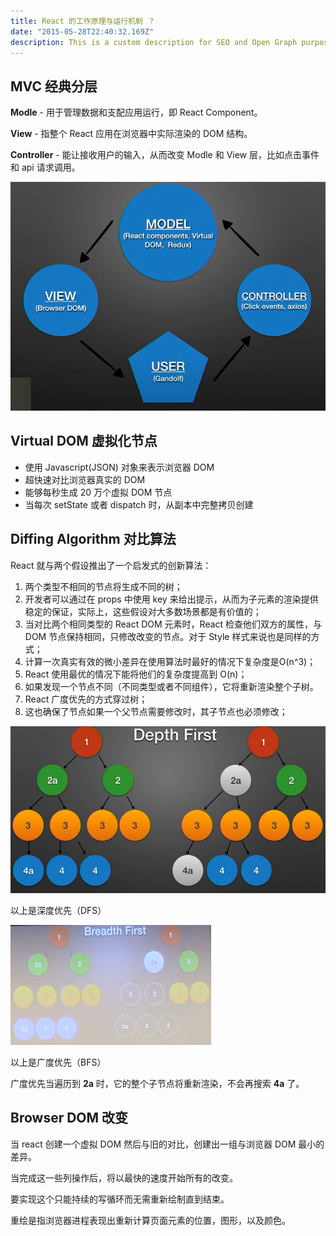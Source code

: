 ```yaml
---
title: React 的工作原理与运行机制 ？
date: "2015-05-28T22:40:32.169Z"
description: This is a custom description for SEO and Open Graph purposes, rather than the default generated excerpt. Simply add a description field to the frontmatter.
---
```


## MVC 经典分层

**Modle** - 用于管理数据和支配应用运行，即 React Component。

**View** - 指整个 React 应用在浏览器中实际渲染的 DOM 结构。

**Controller** - 能让接收用户的输入，从而改变 Modle 和 View 层，比如点击事件和 api 请求调用。

![MVC in react](./mvc.jpg)

## Virtual DOM 虚拟化节点

- 使用 Javascript(JSON) 对象来表示浏览器 DOM
- 超快速对比浏览器真实的 DOM
- 能够每秒生成 20 万个虚拟 DOM 节点
- 当每次 setState 或者 dispatch 时，从副本中完整拷贝创建

## Diffing Algorithm 对比算法

React 就与两个假设推出了一个启发式的创新算法：

1. 两个类型不相同的节点将生成不同的树；
2. 开发者可以通过在 props 中使用 key 来给出提示，从而为子元素的渲染提供稳定的保证，实际上，这些假设对大多数场景都是有价值的；
3. 当对比两个相同类型的 React DOM 元素时，React 检查他们双方的属性，与 DOM 节点保持相同，只修改改变的节点。对于 Style 样式来说也是同样的方式；
4. 计算一次真实有效的微小差异在使用算法时最好的情况下复杂度是O(n^3)；
5. React 使用最优的情况下能将他们的复杂度提高到 O(n)；
6. 如果发现一个节点不同（不同类型或者不同组件），它将重新渲染整个子树。
7. React 广度优先的方式穿过树；
8. 这也确保了节点如果一个父节点需要修改时，其子节点也必须修改；

![Depth First](./depth-first.jpg)

以上是深度优先（DFS）

![Breath First](./breath-first.jpg)

以上是广度优先（BFS）

广度优先当遍历到 **2a** 时，它的整个子节点将重新渲染，不会再搜索 **4a** 了。

## Browser DOM 改变

当 react 创建一个虚拟 DOM 然后与旧的对比，创建出一组与浏览器 DOM 最小的差异。

当完成这一些列操作后，将以最快的速度开始所有的改变。

要实现这个只能持续的写循环而无需重新绘制直到结束。

重绘是指浏览器进程表现出重新计算页面元素的位置，图形，以及颜色。
